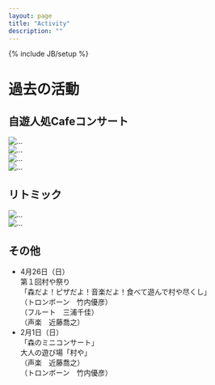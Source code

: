 ```yaml
---
layout: page
title: "Activity"
description: ""
---
```

{% include JB/setup %}

# 過去の活動

## 自遊人処Cafeコンサート
<div class="row">
	<div class="col-xs-6 col-md-6">
		<div class="thumbnail">
			<img src="{{ BASE_PATH }}/assets/archive/スクリーンショット 2015-05-12 9.56.04.png" alt="...">
		</div>
	</div>
	<div class="col-xs-6 col-md-6">
		<div class="thumbnail">
		<img src="{{ BASE_PATH }}/assets/archive/スクリーンショット 2015-02-27 12.22.44.png" alt="...">
		</div>
	</div>
	<div class="col-xs-6 col-md-6">
		<div class="thumbnail">
			<img src="{{ BASE_PATH }}/assets/archive/スクリーンショット 2015-03-26 23.03.40.png" alt="...">
		</div>
	</div>
	<div class="col-xs-6 col-md-6">
		<div class="thumbnail">
			<img src="{{ BASE_PATH }}/assets/archive/スクリーンショット 2015-01-28 10.41.53.png" alt="...">
		</div>
	</div>
</div>

## リトミック
<div class="row">
	<div class="col-xs-6 col-md-6">
		<div class="thumbnail">
			<img src="{{ BASE_PATH }}/assets/archive/スクリーンショット 2015-04-20 13.41.20.png" alt="...">
		</div>
	</div>
	<div class="col-xs-6 col-md-6">
		<div class="thumbnail">
			<img src="{{ BASE_PATH }}/assets/archive/スクリーンショット 2015-04-02 10.46.03.png" alt="...">
		</div>
	</div>
</div>

## その他

- 4月26日（日）  
第１回村や祭り  
「森だよ！ピザだよ！音楽だよ！食べて遊んで村や尽くし」  
（トロンボーン　竹内優彦）  
（フルート　三浦千佳）  
（声楽　近藤喬之）
- 2月1日（日）  
「森のミニコンサート」  
大人の遊び場「村や」  
（声楽　近藤喬之）  
（トロンボーン　竹内優彦）
